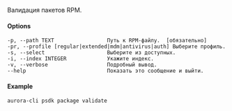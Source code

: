 Валидация пакетов RPM.

#### Options

```shell
-p, --path TEXT                 Путь к RPM-файлу.  [обязательно]
-pr, --profile [regular|extended|mdm|antivirus|auth] Выберите профиль.
-s, --select                    Выберите из доступных.
-i, --index INTEGER             Укажите индекс.
-v, --verbose                   Подробный вывод.
--help                          Показать это сообщение и выйти.
```

#### Example

```shell
aurora-cli psdk package validate
```
